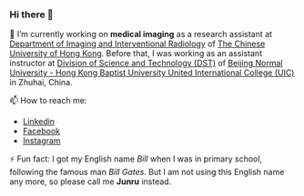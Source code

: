 ### Hi there 👋

<!--
**billzhonggz/billzhonggz** is a ✨ _special_ ✨ repository because its `README.md` (this file) appears on your GitHub profile.
-->

🔭 I’m currently working on **medical imaging** as a research assistant at [Department of Imaging and Interventional Radiology](http://www.diir.cuhk.edu.hk/) of [The Chinese University of Hong Kong](https://www.cuhk.edu.hk/). Before that, I was working as an assistant instructor at [Division of Science and Technology (DST)](https://dst.uic.edu.cn) of [Beijing Normal University - Hong Kong Baptist University United International College (UIC)](https://uic.edu.cn) in Zhuhai, China.

📫 How to reach me:
- [Linkedin](https://www.linkedin.com/in/junruzhong/)
- [Facebook](https://www.facebook.com/junruzhong/)
- [Instagram](https://www.instagram.com/billzhonggz/)

⚡ Fun fact: I got my English name *Bill* when I was in primary school, following the famous man *Bill Gates*. But I am not using this English name any more, so please call me **Junru** instead.
